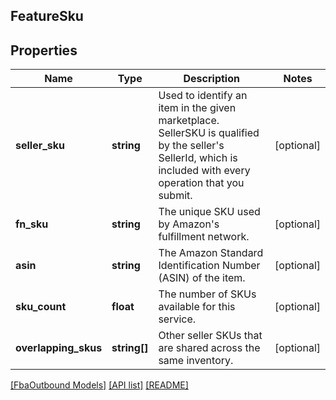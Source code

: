 ## FeatureSku

## Properties

Name | Type | Description | Notes
------------ | ------------- | ------------- | -------------
**seller_sku** | **string** | Used to identify an item in the given marketplace. SellerSKU is qualified by the seller&#39;s SellerId, which is included with every operation that you submit. | [optional]
**fn_sku** | **string** | The unique SKU used by Amazon&#39;s fulfillment network. | [optional]
**asin** | **string** | The Amazon Standard Identification Number (ASIN) of the item. | [optional]
**sku_count** | **float** | The number of SKUs available for this service. | [optional]
**overlapping_skus** | **string[]** | Other seller SKUs that are shared across the same inventory. | [optional]

[[FbaOutbound Models]](../) [[API list]](../../Api) [[README]](../../../README.md)
